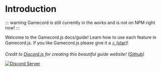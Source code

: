 # Introduction

::: warning
Gamecord is still currently in the works and is not on NPM right now!
:::

Welcome to the Gamecord.js docs/guide! Learn how to use each feature in Gamecord.js. If you like Gamecord.js please give it a [⭐ (star)](https://github.com/Cordbots/gamecord)!

*Credit to [Discord.js](https://discord.js.org) for creating this beautiful guide website! ([Github](https://github.com/discordjs/guide))*

[![Discord Server](http://invidget.switchblade.xyz/834199640702320650)](/discord)